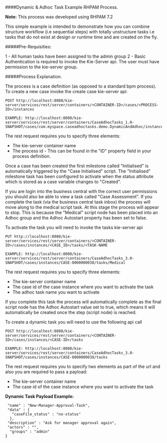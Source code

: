 ####Dynamic & Adhoc Task Example RHPAM Process.

**Note:** This process was developed using RHPAM 7.2

This simple example is intended to demonstrate how you can combine structure workflow (i.e sequential steps) with totally unstructure tasks i.e tasks that do not exist at design or runtime time and are created on the fly.

#####Pre-Requisities:

1 - All human tasks have been assigned to the admin group
2 - Basic Authentication is required to invoke the Kie-Server api. The user must have permission to the kie-server group.

#####Process Explanation.

The process is a case definition (as opposed to a standard bpm process). To create a new case invoke the create case kie-server api: 

 ```
 POST http://localhost:8080/kie-server/services/rest/server/containers/<CONTAINER-ID>/cases/<PROCESS-ID>/instances

 EXAMPLE: http://localhost:8080/kie-server/services/rest/server/containers/CaseAdhocTasks_1.0-SNAPSHOT/cases/com.myspace.caseadhoctasks.demo.DynamicAndAdhoc/instances
 ```

The rest request requires you to specify three elements:
- The kie-server container name
- The process id - This can be found in the "ID" property field in your process definition.

Once a case has been created the first milestone called "Initialised" is automatically triggered by the "Case Initialised" script. The "Initialised" milestone task has been configured to activate when the status attribute which is stored as a case variable changes to "Created".

If you are login into the business central with the correct user permissions you should also be able to view a task called "Case Assessment". If you complete the task (via the business central task inbox) the process will move along to the medical script task. At this stage the process will appear to stop. This is because the "Medical" script node has been placed into an Adhoc group and the Adhoc Autostart property has been set to false.

To activate the task you will need to invoke the tasks kie-server api
```
PUT http://localhost:8080/kie-server/services/rest/server/containers/<CONTAINER-ID>/cases/instances/<CASE_ID>/tasks/<TASK-NAME

EXAMPLE: http://localhost:8080/kie-server/services/rest/server/containers/CaseAdhocTasks_3.0-SNAPSHOT/cases/instances/CASE-0000000038/tasks/Medical
```
The rest request requires you to specify three elements:
- The kie-server container name
- The case id of the case instance where you want to activate the task
- The adhoc task name you want to activate

If you complete this task the process will automatically complete as the final script node has the Adhoc Autostart value set to true, which means it will automatically be created once the step (script node) is reached.

To create a dynamic task you will need to use the following api call

```
POST http://localhost:8080/kie-server/services/rest/server/containers/<CONTAINER-ID>/cases/instances/<CASE-ID>/tasks

EXAMPLE: http://localhost:8080/kie-server/services/rest/server/containers/CaseAdhocTasks_3.0-SNAPSHOT/cases/instances/CASE-0000000038/tasks
```

The rest request requires you to specify two elements as part of the url and also you are required to pass a payload:
- The kie-server container name
- The case id of the case instance where you want to activate the task

**Dynamic Task Payload Example:**
```{
 "name" : "New-Manager-Approval-Task",
 "data" : {
   "caseFile_status" : "no-status"
  }, 
 "description" : "Ask for manager approval again",
 "actors" : "",
  "groups" : "admin" 
}
```




